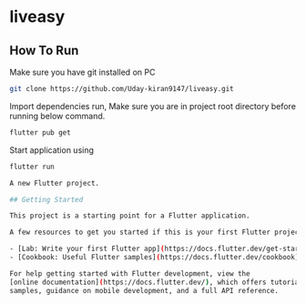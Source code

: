 # liveasy


## How To Run
Make sure you have git installed on PC

```bash
git clone https://github.com/Uday-kiran9147/liveasy.git
```
Import dependencies run, Make sure you are in project root directory before running below command.
```bash 
flutter pub get
```
Start application using 
```bash 
flutter run

A new Flutter project.

## Getting Started

This project is a starting point for a Flutter application.

A few resources to get you started if this is your first Flutter project:

- [Lab: Write your first Flutter app](https://docs.flutter.dev/get-started/codelab)
- [Cookbook: Useful Flutter samples](https://docs.flutter.dev/cookbook)

For help getting started with Flutter development, view the
[online documentation](https://docs.flutter.dev/), which offers tutorials,
samples, guidance on mobile development, and a full API reference.

